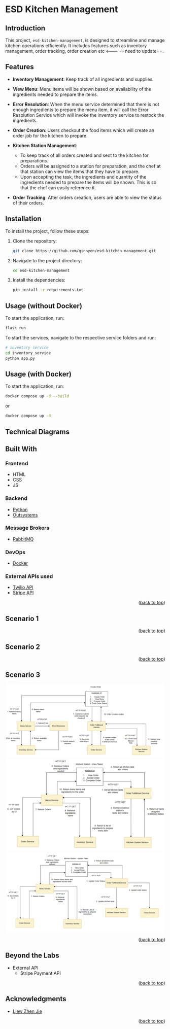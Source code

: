 # ESD Kitchen Management

## Introduction


This project, `esd-kitchen-management`, is designed to streamline and manage kitchen operations efficiently. It includes features such as inventory management, order tracking, order creation etc <--- ==need to update==. 

## Features

- **Inventory Management**: Keep track of all ingredients and supplies.
- **View Menu**: Menu items will be shown based on availability of the ingredients needed to prepare the items. 

- **Error Resolution**: When the menu service determined that there is not enough ingredients to prepare the menu item, it will call the Error Resolution Service which will invoke the inventory service to restock the ingredients.
<!--  -->
- **Order Creation**: Users checkout the food items which will create an order job for the kitchen to prepare. 

- **Kitchen Station Management**: 
    - To keep track of all orders created and sent to the kitchen for preparations. 
    - Orders will be assigned to a station for preparation, and the chef at that station can view the items that they have to prepare. 
    - Upon accepting the task, the ingredients and quantity of the ingredients needed to prepare the items will be shown. This is so that the chef can easily reference it. 

- **Order Tracking**: After orders creation, users are able to view the status of their orders.  


<!-- GETTING STARTED -->

## Installation

To install the project, follow these steps:

1. Clone the repository:
    ```bash
    git clone https://github.com/qinnyen/esd-kitchen-management.git
    ```
2. Navigate to the project directory:
    ```bash
    cd esd-kitchen-management
    ```
3. Install the dependencies:
    ```bash
    pip install -r requirements.txt
    ```

## Usage (without Docker)

To start the application, run:
```bash
flask run
```
To start the services, navigate to the respective service folders and run:
```bash
# inventory service
cd inventory_service
python app.py
```

## Usage (with Docker)

To start the application, run:
```bash
docker compose up -d --build
```
or

```bash
docker compose up -d
```


## Technical Diagrams
## Built With

### Frontend

- HTML
- CSS
- JS


### Backend

- [Python](https://python.org/)
- [Outsystems](https://success.outsystems.com/documentation/)

### Message Brokers

- [RabbitMQ](https://rabbitmq.com)

### DevOps

- [Docker](https://docker.com)

### External APIs used


- [Twilio API](https://www.twilio.com/docs/sms/api/message-resource)
- [Stripe API](https://stripe.com/docs/api/payment_intents)

<p align="right">(<a href="#top">back to top</a>)</p>

## Scenario 1

<p align="right">(<a href="#top">back to top</a>)</p>

## Scenario 2
<p align="right">(<a href="#top">back to top</a>)</p>

## Scenario 3
![alt text](scenario3.png)
![alt text](scenario3_2.png)
![alt text](scenario3_3.png)
<p align="right">(<a href="#top">back to top</a>)</p>
<!-- Beyond the Labs -->

## Beyond the Labs

* External API
  - Stripe Payment API

<p align="right">(<a href="#top">back to top</a>)</p>

<!-- ACKNOWLEDGMENTS -->

## Acknowledgments

* [Liew Zhen Jie](https://github.com/Chicoo000)


<p align="right">(<a href="#top">back to top</a>)</p>